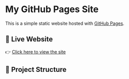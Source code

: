# My GitHub Pages Site

This is a simple static website hosted with [GitHub Pages](https://pages.github.com/).

## 🔗 Live Website

👉 [Click here to view the site](https://claireporkbun.github.io/claire5-15/)

## 📁 Project Structure
